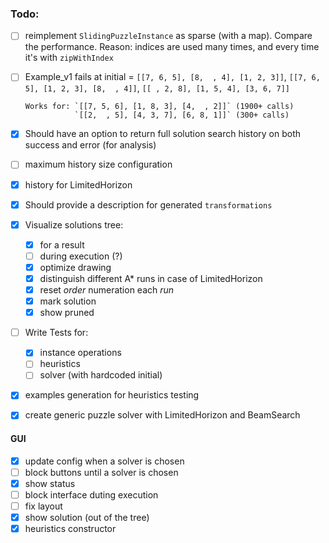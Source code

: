 ### Todo:

- [ ] reimplement `SlidingPuzzleInstance` as sparse (with a map). Compare the performance.
      Reason: indices are used many times, and every time it's with `zipWithIndex`

- [ ] Example_v1 fails at initial = `[[7, 6, 5], [8,  , 4], [1, 2, 3]]`,
                                    `[[7, 6, 5], [1, 2, 3], [8,  , 4]]`,
                                    `[[ , 2, 8], [1, 5, 4], [3, 6, 7]]`

      Works for: `[[7, 5, 6], [1, 8, 3], [4,  , 2]]` (1900+ calls) 
                 `[[2,  , 5], [4, 3, 7], [6, 8, 1]]` (300+ calls)

- [x] Should have an option to return full solution search history on both success and error (for analysis)
- [ ] maximum history size configuration
- [x] history for LimitedHorizon

- [x] Should provide a description for generated `transformations`

- [x] Visualize solutions tree:
    - [x] for a result
    - [ ] during execution (?)
    - [x] optimize drawing
    - [x] distinguish different A* runs in case of LimitedHorizon
    - [x] reset _order_ numeration each _run_
    - [x] mark solution
    - [x] show pruned

- [ ] Write Tests for:
    - [x] instance operations
    - [ ] heuristics
    - [ ] solver (with hardcoded initial)

- [x] examples generation for heuristics testing

- [x] create generic puzzle solver with LimitedHorizon and BeamSearch

#### GUI

- [x] update config when a solver is chosen
- [ ] block buttons until a solver is chosen
- [x] show status
- [ ] block interface duting execution
- [ ] fix layout
- [x] show solution (out of the tree)
- [x] heuristics constructor